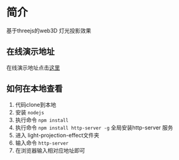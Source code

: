 # 简介
基于threejs的web3D 灯光投影效果

## 在线演示地址
在线演示地址点击[这里](https://avrinfly.github.io/Light-projection-effect/)

## 如何在本地查看

1. 代码clone到本地
2. 安装 `nodejs`
3. 执行命令 `npm install`
4. 执行命令 `npm install http-server -g` 全局安装http-server 服务
5. 进入 light-projection-effect文件夹
6. 输入命令 `http-server`
7. 在浏览器输入相对应地址即可